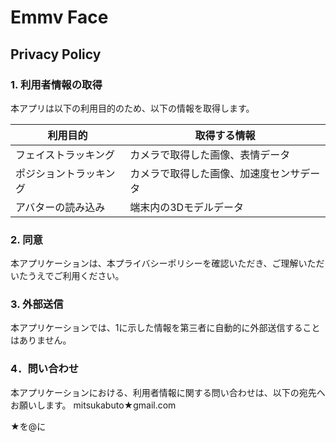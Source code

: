 # Emmv Face 

## Privacy Policy

### 1. 利用者情報の取得

本アプリは以下の利用目的のため、以下の情報を取得します。

| 利用目的 | 取得する情報 |
| ---- | ---- |
| フェイストラッキング | カメラで取得した画像、表情データ |
|ポジショントラッキング|カメラで取得した画像、加速度センサデータ|
|アバターの読み込み|端末内の3Dモデルデータ|

### 2. 同意

本アプリケーションは、本プライバシーポリシーを確認いただき、ご理解いただいたうえでご利用ください。

### 3. 外部送信

本アプリケーションでは、1に示した情報を第三者に自動的に外部送信することはありません。

### 4．問い合わせ

本アプリケーションにおける、利用者情報に関する問い合わせは、以下の宛先へお願いします。
mitsukabuto★gmail.com

★を@に
